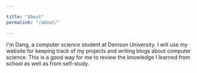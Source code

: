 ```yaml
---

title: "About"
permalink: "/about/"

---
```

I'm Dang, a computer science student at Denison University. I will use my website for keeping track of my projects and writing blogs about computer science. This is a good way for me to review the knowledge I learned from school as well as from self-study.

